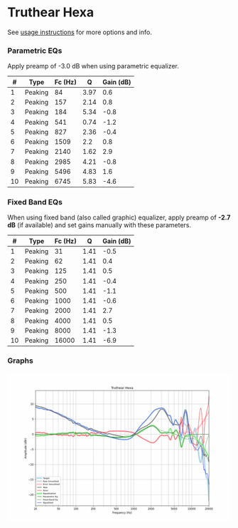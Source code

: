 # Truthear Hexa
See [usage instructions](https://github.com/jaakkopasanen/AutoEq#usage) for more options and info.

### Parametric EQs
Apply preamp of -3.0 dB when using parametric equalizer.

|   # | Type    |   Fc (Hz) |    Q |   Gain (dB) |
|-----|---------|-----------|------|-------------|
|   1 | Peaking |        84 | 3.97 |         0.6 |
|   2 | Peaking |       157 | 2.14 |         0.8 |
|   3 | Peaking |       184 | 5.34 |        -0.8 |
|   4 | Peaking |       541 | 0.74 |        -1.2 |
|   5 | Peaking |       827 | 2.36 |        -0.4 |
|   6 | Peaking |      1509 | 2.2  |         0.8 |
|   7 | Peaking |      2140 | 1.62 |         2.9 |
|   8 | Peaking |      2985 | 4.21 |        -0.8 |
|   9 | Peaking |      5496 | 4.83 |         1.6 |
|  10 | Peaking |      6745 | 5.83 |        -4.6 |

### Fixed Band EQs
When using fixed band (also called graphic) equalizer, apply preamp of **-2.7 dB** (if available) and set gains manually with these parameters.

|   # | Type    |   Fc (Hz) |    Q |   Gain (dB) |
|-----|---------|-----------|------|-------------|
|   1 | Peaking |        31 | 1.41 |        -0.5 |
|   2 | Peaking |        62 | 1.41 |         0.4 |
|   3 | Peaking |       125 | 1.41 |         0.5 |
|   4 | Peaking |       250 | 1.41 |        -0.4 |
|   5 | Peaking |       500 | 1.41 |        -1.1 |
|   6 | Peaking |      1000 | 1.41 |        -0.6 |
|   7 | Peaking |      2000 | 1.41 |         2.7 |
|   8 | Peaking |      4000 | 1.41 |         0.5 |
|   9 | Peaking |      8000 | 1.41 |        -1.3 |
|  10 | Peaking |     16000 | 1.41 |        -6.9 |

### Graphs
![](./Truthear%20Hexa.png)

